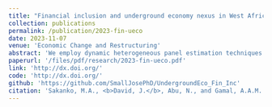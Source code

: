 ```yaml
---
title: "Financial inclusion and underground economy nexus in West Africa: Evidence from dynamic heterogeneous panel techniques"
collection: publications
permalink: /publication/2023-fin-ueco
date: 2023-11-07
venue: 'Economic Change and Restructuring'
abstract: 'We employ dynamic heterogeneous panel estimation techniques which include Dynamic Fixed Effects (DFE), Mean Group (MG), and Pooled Mean Group (PMG) estimators to explore the underground economy (UE) and financial inclusion (FI) relation for ten West African nations during the 2004-2021 period. Applying Pedroni cointegration test, the results present evidence of a long-term relation between UE and FI (alongside corruption, inflation rate, money supply, agricultural output, and trade). The results of panel estimation portray a long-term significant positive influence of FI on UE, but a short-term significant negative relation between FI and UE. In addition, corruption, money supply, and international trade have a long-term significant negative influence on UE, while inflation supports long-term expansion of UE. Also, a short-term significant negative relation exists between inflation (and trade) and UE, while a short-term significant positive relation is found between money supply and UE. The results of Dumitrescu-Hurlin causality test signal a one-way causality from FI to UE. Therefore, policies geared towards enhancing FI, reducing corruption and money supply, and improving international trade are recommended to reduce UE.'
paperurl: '/files/pdf/research/2023-fin-ueco.pdf'
link: 'http://dx.doi.org/'
code: 'http://dx.doi.org/'
github: 'https://github.com/SmallJosePhD/UndergroundEco_Fin_Inc'
citation: 'Sakanko, M.A., <b>David, J.</b>, Abu, N., and Gamal, A.A.M. (2023, in press). &quot;Financial inclusion and underground economy nexus in West Africa: Evidence from dynamic heterogeneous panel techniques&quot;. <I>Economic Change and Restructuring</i>, Forthcoming. doi:'
---
```

